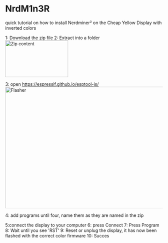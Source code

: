 # NrdM1n3R
quick tutorial on how to install Nerdminer² on the Cheap Yellow Display with inverted colors



1: Download the zip file
2: Extract into a folder
<img width="201" height="117" alt="Zip content" src="https://github.com/user-attachments/assets/78a4eaeb-da49-41b8-b97c-a3fa7564651c" />

3: open https://espressif.github.io/esptool-js/
<img width="855" height="387" alt="Flasher" src="https://github.com/user-attachments/assets/64537002-ba1f-4f9e-aa7f-a444f4cb2b46" />

4: add programs until four, name them as they are named in the zip

5:connect the display to your computer
6: press Connect
7: Press Program
8: Wait until you see 'RST'
9: Reset or unplug the display, it has now been flashed with the correct color firmware
10: Succes
